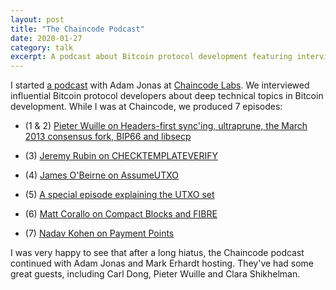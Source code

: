 ```yaml
---
layout: post
title: "The Chaincode Podcast"
date: 2020-01-27
category: talk
excerpt: A podcast about Bitcoin protocol development featuring interviews with the most influential Bitcoin engineers.
---
```


I started [a podcast](https://podcast.chaincode.com/) with Adam Jonas at
[Chaincode Labs](https://chaincode.com/). We interviewed influential Bitcoin
protocol developers about deep technical topics in Bitcoin development.  While
I was at Chaincode, we produced 7 episodes:

- (1 & 2) [Pieter Wuille on Headers-first sync'ing, ultraprune, the March 2013 consensus fork, BIP66 and libsecp](https://podcast.chaincode.com/2020/01/27/pieter-wuille-1.html)

- (3) [Jeremy Rubin on CHECKTEMPLATEVERIFY](https://podcast.chaincode.com/2020/01/30/jeremy-rubin-3.html)

- (4) [James O'Beirne on AssumeUTXO](https://podcast.chaincode.com/2020/02/12/james-obeirne-4.html)

- (5) [A special episode explaining the UTXO set](https://podcast.chaincode.com/2020/02/26/utxos-5.html)

- (6) [Matt Corallo on Compact Blocks and FIBRE](https://podcast.chaincode.com/2020/03/12/matt-corallo-6.html)

- (7) [Nadav Kohen on Payment Points](https://podcast.chaincode.com/2020/03/30/nadav-cohen-7.html)

I was very happy to see that after a long hiatus, the Chaincode podcast
continued with Adam Jonas and Mark Erhardt hosting. They've had some great
guests, including Carl Dong, Pieter Wuille and Clara Shikhelman.
